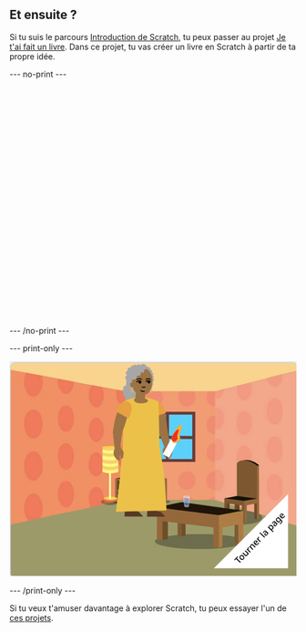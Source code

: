 ## Et ensuite ?

Si tu suis le parcours [Introduction de Scratch](https://projects.raspberrypi.org/en/pathway/scratch-intro), tu peux passer au projet [Je t'ai fait un livre](https://projects.raspberrypi.org/en/projects/i-made-you-a-book). Dans ce projet, tu vas créer un livre en Scratch à partir de ta propre idée.

--- no-print ---
<div class="scratch-preview" style="margin-left: 15px;">
  <iframe allowtransparency="true" width="485" height="402" src="" frameborder="0"></iframe>
</div>

--- /no-print ---

--- print-only ---

![Un projet "Je t'ai fait un livre".](images/book-cover.png)

--- /print-only ---

Si tu veux t'amuser davantage à explorer Scratch, tu peux essayer l'un de [ces projets](https://projects.raspberrypi.org/en/projects?software%5B%5D=scratch&curriculum%5B%5D=%201).


